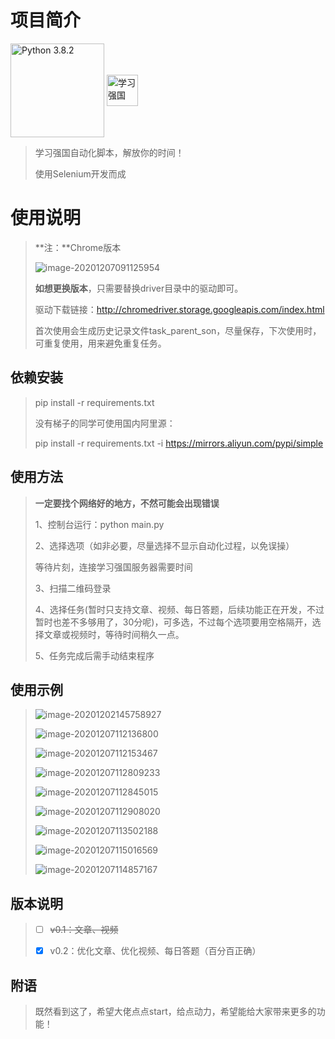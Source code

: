 # 项目简介

<img src="https://www.python.org/static/img/python-logo@2x.png" width=150px hegiht=150px align=center title="Python 3.8.2" href="https://www.python.org/ftp/python/3.8.2/python-3.8.2-amd64.exe">  <img src="https://www.xuexi.cn/favicon.ico" width=50px hegiht=50px align=center title="学习强国" href="https://www.xuexi.cn/">

> 学习强国自动化脚本，解放你的时间！
>
> 使用Selenium开发而成

# 使用说明

> **注：**Chrome版本
>
> ![image-20201207091125954](https://gitee.com/lisztomania/Figure-bed/raw/master/img/image-20201207091125954.png)
>
> **如想更换版本**，只需要替换driver目录中的驱动即可。
>
> 驱动下载链接：http://chromedriver.storage.googleapis.com/index.html
>
> 首次使用会生成历史记录文件task_parent_son，尽量保存，下次使用时，可重复使用，用来避免重复任务。

## 依赖安装

> pip install -r requirements.txt
>
> 没有梯子的同学可使用国内阿里源：
>
> pip install -r requirements.txt -i https://mirrors.aliyun.com/pypi/simple

## 使用方法

> **一定要找个网络好的地方，不然可能会出现错误**
>
> 1、控制台运行：python main.py
>
> 2、选择选项（如非必要，尽量选择不显示自动化过程，以免误操）
>
> 等待片刻，连接学习强国服务器需要时间
>
> 3、扫描二维码登录
>
> 4、选择任务(暂时只支持文章、视频、每日答题，后续功能正在开发，不过暂时也差不多够用了，30分呢)，可多选，不过每个选项要用空格隔开，选择文章或视频时，等待时间稍久一点。
>
> 5、任务完成后需手动结束程序

## 使用示例

> ![image-20201202145758927](https://gitee.com/lisztomania/Figure-bed/raw/master/img/image-20201202145758927.png)
>
> ![image-20201207112136800](https://gitee.com/lisztomania/Figure-bed/raw/master/img/image-20201207112136800.png)
>
> ![image-20201207112153467](https://gitee.com/lisztomania/Figure-bed/raw/master/img/image-20201207112153467.png)
>
> ![image-20201207112809233](https://gitee.com/lisztomania/Figure-bed/raw/master/img/image-20201207112809233.png)
>
> ![image-20201207112845015](https://gitee.com/lisztomania/Figure-bed/raw/master/img/image-20201207112845015.png)
>
> ![image-20201207112908020](https://gitee.com/lisztomania/Figure-bed/raw/master/img/image-20201207112908020.png)
>
> ![image-20201207113502188](https://gitee.com/lisztomania/Figure-bed/raw/master/img/image-20201207113502188.png)
>
> ![image-20201207115016569](https://gitee.com/lisztomania/Figure-bed/raw/master/img/image-20201207115016569.png)
>
> ![image-20201207114857167](https://gitee.com/lisztomania/Figure-bed/raw/master/img/image-20201207114857167.png)

## 版本说明

> - [ ] ~~v0.1：文章、视频~~
>
> - [x] v0.2：优化文章、优化视频、每日答题（百分百正确）

## 附语

> 既然看到这了，希望大佬点点start，给点动力，希望能给大家带来更多的功能！

